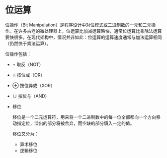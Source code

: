 # 位运算

位操作（Bit Manipulation）是程序设计中对位模式或二进制数的一元和二元操作。在许多古老的微处理器上，位运算比加减运算略快，通常位运算比乘除法运算要快很多。在现代架构中，情况并非如此：位运算的运算速度通常与加法运算相同（仍然快于乘法运算）。

位操作包括：

- ¬ 取反（NOT）
- ∩ 按位或（OR）
- ⊕ 按位异或（XOR）
- ∪ 按位与（AND）
- 移位
    
    移位是一个二元运算符，用来将一个二进制数中的每一位全部都向一个方向移动指定位，溢出的部分将被舍弃，而空缺的部分填入一定的值。
    
    移位又分为：
    
    - 算术移位
    - 逻辑移位
